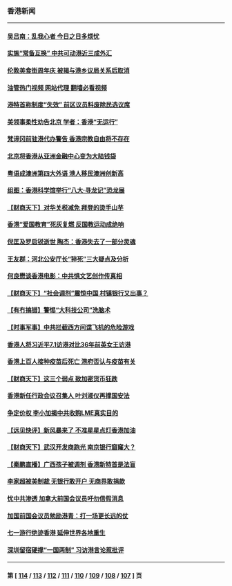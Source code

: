 ### 香港新闻
---
#### [吴吕南：乱我心者 今日之日多烦忧](../../pages/ncid1349362/n13777510.md?07101645) 
#### [实施“常备互换” 中共可动港近三成外汇](../../pages/ncid1349362/n13777440.md?07101645) 
#### [伦敦美食街周年庆 被揭与港乡议局关系后取消](../../pages/ncid1349362/n13777423.md?07101645) 
#### [油管热门视频 网站代理 翻墙必看视频](http://209.222.30.114:81/youtube.html?07101645)
#### [港特首称制度“失效” 前区议员料废除民选议席](../../pages/ncid1349362/n13777379.md?07101645) 
#### [美领事柔性劝告北京 学者：香港“无运行”](../../pages/ncid1349362/n13777357.md?07101645) 
#### [梵谛冈前驻港代办警告 香港宗教自由将不存在](../../pages/ncid1349362/n13777315.md?07101645) 
#### [北京将香港从亚洲金融中心变为大陆钱袋](../../pages/ncid1349362/n13777283.md?07101645) 
#### [粤语成澳洲第四大外语 港人移民澳洲创新高](../../pages/ncid1349362/n13777296.md?07101645) 
#### [组图：香港科学馆举行“八大‧寻龙记”恐龙展](../../pages/ncid1349362/n13775538.md?07101645) 
#### [【财商天下】对华关税减免 拜登的烫手山芋](../../pages/ncid1349362/n13776628.md?07101645) 
#### [香港“爱国教育”死灰复燃 反国教运动成绝响](../../pages/ncid1349362/n13776205.md?07101645) 
#### [倪匡及罗启锐逝世 陶杰：香港失去了一部分灵魂](../../pages/ncid1349362/n13776177.md?07101645) 
#### [王友群：河北公安厅长“猝死”三大疑点及分析](../../pages/ncid1349362/n13775939.md?07101645) 
#### [何良懋谈香港电影：中共惧文艺创作传真相](../../pages/ncid1349362/n13775998.md?07101645) 
#### [【财商天下】“社会调剂”震惊中国 村镇银行又出事？](../../pages/ncid1349362/n13775860.md?07101645) 
#### [【有冇搞错】警惕“大科技公司”洗脑术](../../pages/ncid1349362/n13775391.md?07101645) 
#### [【时事军事】中共拦截西方间谍飞机的危险游戏](../../pages/ncid1349362/n13775408.md?07101645) 
#### [香港人将习近平7.1访港对比36年前英女王访港](../../pages/ncid1349362/n13775227.md?07101645) 
#### [香港上百人接种疫苗后死亡 港府否认与疫苗有关](../../pages/ncid1349362/n13775208.md?07101645) 
#### [【财商天下】这三个弱点 致加密货币狂跌](../../pages/ncid1349362/n13775143.md?07101645) 
#### [香港新任行政会议召集人 叶刘淑仪再撑国安法](../../pages/ncid1349362/n13774965.md?07101645) 
#### [争定价权 李小加揭中共收购LME真实目的](../../pages/ncid1349362/n13774609.md?07101645) 
#### [【远见快评】新风暴来了 不准星星点灯香港加油](../../pages/ncid1349362/n13774321.md?07101645) 
#### [【财商天下】武汉开发商跑光 南京银行窟窿大？](../../pages/ncid1349362/n13774272.md?07101645) 
#### [【秦鹏直播】广西孩子被调剂 香港新特首是法盲](../../pages/ncid1349362/n13774340.md?07101645) 
#### [李家超被美制裁 无银行敢开户 无商界敢捐款](../../pages/ncid1349362/n13774147.md?07101645) 
#### [忧中共渗透 加拿大前国会议员吁勿信假消息](../../pages/ncid1349362/n13774215.md?07101645) 
#### [加国前国会议员勉励港青：打一场更长远的仗](../../pages/ncid1349362/n13774210.md?07101645) 
#### [七一游行绝迹香港 延伸世界各地重生](../../pages/ncid1349362/n13774178.md?07101645) 
#### [深圳留宿硬撑“一国两制” 习访港言论惹批评](../../pages/ncid1349362/n13774168.md?07101645) 

---
#### 第 [ [114](./114.md?07101645) / [113](./113.md?07101645) / [112](./112.md?07101645) / [111](./111.md?07101645) / [110](./110.md?07101645) / [109](./109.md?07101645) / [108](./108.md?07101645) / [107](./107.md?07101645) ] 页
